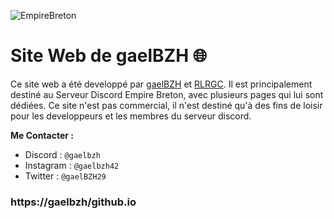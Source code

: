 ![EmpireBreton](https://gaelbzh.github.io/Images/Icone.png)

# Site Web de gaelBZH 🌐
Ce site web a été developpé par [gaelBZH](https://github.com/gaelBZH) et [RLRGC](https://github.com/RLRGC). Il est principalement destiné au Serveur Discord Empire Breton, avec plusieurs pages qui lui sont dédiées. Ce site n'est pas commercial, il n'est destiné qu'à des fins de loisir pour les developpeurs et les membres du serveur discord.

__Me Contacter :__
- Discord : `@gaelbzh`
- Instagram : `@gaelbzh42`
- Twitter : `@gaelBZH29`

### https://gaelbzh/github.io